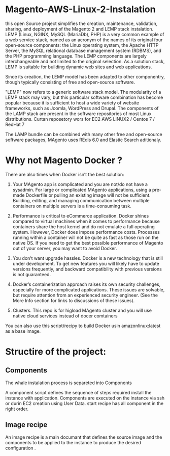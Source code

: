 # Magento-AWS-Linux-2-Instalation
this open Source project simplifies the creation, maintenance, validation, sharing, and deployment of the Magento 2 and LEMP stack instalation.
LEMP (Linux, NGINX, MySQL (MariaDb), PHP) is a very common example of a web service stack, named as an acronym of the names of its original four open-source components: the Linux operating system, the Apache HTTP Server, the MySQL relational database management system (RDBMS), and the PHP programming language. The LEMP components are largely interchangeable and not limited to the original selection. As a solution stack, LEMP is suitable for building dynamic web sites and web applications.

Since its creation, the LEMP model has been adapted to other componentry, though typically consisting of free and open-source software. 

 "LEMP" now refers to a generic software stack model. The modularity of a LEMP stack may vary, but this particular software combination has become popular because it is sufficient to host a wide variety of website frameworks, such as Joomla, WordPress and Drupal. The components of the LAMP stack are present in the software repositories of most Linux distributions.
Curtan reposetory wors for EC2 AWS LINUX2 / Centos 7 / RedHat 7

The LAMP bundle can be combined with many other free and open-source software packages, MAgento uses REdis 6.0 and Elastic Search aditionaly.

# Why not Magento Docker ?

There are also times when Docker isn’t the best solution:

1. Your MAgento app is complicated and you are not/do not have a sysadmin. For large or complicated MAgento applications, using a pre-made Dockerfile or pulling an existing image will not be sufficient. Building, editing, and managing communication between multiple containers on multiple servers is a time-consuming task.

2. Performance is critical to eCommerce application. Docker shines compared to virtual machines when it comes to performance because containers share the host kernel and do not emulate a full operating system. However, Docker does impose performance costs. Processes running within a container will not be quite as fast as those run on the native OS. If you need to get the best possible performance of Magento  out of your server, you may want to avoid Docker.

3. You don’t want upgrade hassles. Docker is a new technology that is still under development. To get new features you will likely have to update versions frequently, and backward compatibility with previous versions is not guaranteed.

4. Docker’s containerization approach raises its own security challenges, especially for more complicated applications. These issues are solvable, but require attention from an experienced security engineer. (See the More Info section for links to discussions of these issues).

5. Clusters. This repo is for higload MAgento cluster and you will use native cloud services instead of docer comtainers 

You can also use this script/recipy to build Docker usin amazonlinux:latest as a base image.


# Structire of the project:

## Components

The whale instalation process is separeted into Components

A component script defines the sequence of steps required install the instance with application. Components are executed on the instance via ssh or durin EC2 creation using User Data. 
start recipe has all component in the right order.

## Image recipe

An image recipe is a main documant that defines the source image and the components to be applied to the instance to produce the desired configuration .

